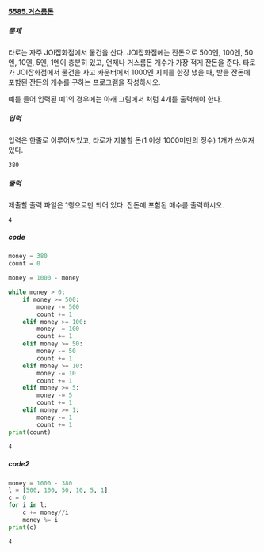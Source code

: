 #### [5585.거스름돈](https://www.acmicpc.net/problem/5585)

##### 문제

타로는 자주 JOI잡화점에서 물건을 산다. JOI잡화점에는 잔돈으로 500엔, 100엔, 50엔, 10엔, 5엔, 1엔이 충분히 있고, 언제나 거스름돈 개수가 가장 적게 잔돈을 준다. 타로가 JOI잡화점에서 물건을 사고 카운터에서 1000엔 지폐를 한장 냈을 때, 받을 잔돈에 포함된 잔돈의 개수를 구하는 프로그램을 작성하시오.

예를 들어 입력된 예1의 경우에는 아래 그림에서 처럼 4개를 출력해야 한다.

##### 입력

입력은 한줄로 이루어져있고, 타로가 지불할 돈(1 이상 1000미만의 정수) 1개가 쓰여져있다.

```
380
```


##### 출력

제출할 출력 파일은 1행으로만 되어 있다. 잔돈에 포함된 매수를 출력하시오.

```
4
```



##### code

```python
money = 380
count = 0

money = 1000 - money

while money > 0:
    if money >= 500:
        money -= 500
        count += 1
    elif money >= 100:
        money -= 100
        count += 1
    elif money >= 50:
        money -= 50
        count += 1
    elif money >= 10:
        money -= 10
        count += 1
    elif money >= 5:
        money -= 5
        count += 1
    elif money >= 1:
        money -= 1
        count += 1
print(count)
```

```
4
```

##### code2

```python
money = 1000 - 380
l = [500, 100, 50, 10, 5, 1]
c = 0
for i in l:
    c += money//i
    money %= i
print(c)
```

```
4
```

